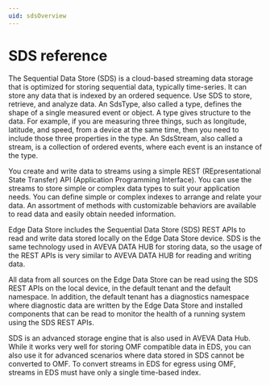```yaml
---
uid: sdsOverview
---
```


# SDS reference

The Sequential Data Store (SDS) is a cloud-based streaming data storage that is optimized for storing sequential data, typically time-series. It can store any data that is indexed by an ordered sequence. Use SDS to store, retrieve, and analyze data. An SdsType, also called a type, defines the shape of a single measured event or object. A type gives structure to the data. For example, if you are measuring three things, such as longitude, latitude, and speed, from a device at the same time, then you need to include those three properties in the type. An SdsStream, also called a stream, is a collection of ordered events, where each event is an instance of the type.

You create and write data to streams using a simple REST (REpresentational State Transfer) API (Application Programming Interface). You can use the streams to store simple or complex data types to suit your application needs. You can define simple or complex indexes to arrange and relate your data. An assortment of methods with customizable behaviors are available to read data and easily obtain needed information.

Edge Data Store includes the Sequential Data Store (SDS) REST APIs to read and write data stored locally on the Edge Data Store device. SDS is the same technology used in AVEVA DATA HUB for storing data, so the usage of the REST APIs is very similar to AVEVA DATA HUB for reading and writing data.

All data from all sources on the Edge Data Store can be read using the SDS REST APIs on the local device, in the default tenant and the default namespace. In addition, the default tenant has a diagnostics namespace where diagnostic data are written by the Edge Data Store and installed components that can be read to monitor the health of a running system using the SDS REST APIs.

SDS is an advanced storage engine that is also used in AVEVA Data Hub. While it works very well for storing OMF compatible data in EDS, you can also use it for advanced scenarios where data stored in SDS cannot be converted to OMF. To convert streams in EDS for egress using OMF, streams in EDS must have only a single time-based index.
